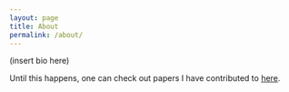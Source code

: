 ```yaml
---
layout: page
title: About
permalink: /about/
---
```


(insert bio here)

Until this happens, one can check out papers I have contributed to [here][google-scholar].

[google-scholar]: https://scholar.google.com/citations?user=qz6POUsAAAAJ&hl=en
